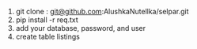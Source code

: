 1. git clone : git@github.com:AlushkaNutellka/selpar.git
2. pip install -r req.txt
3. add your database, password, and user
4. create table listings